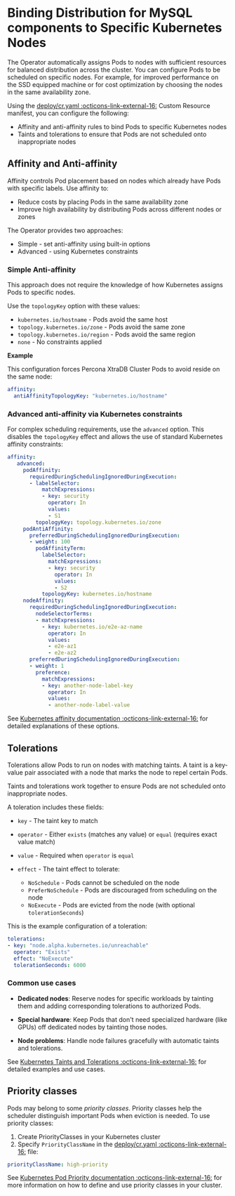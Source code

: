 # Binding Distribution for MySQL components to Specific Kubernetes Nodes

The Operator automatically assigns Pods to nodes with sufficient resources for balanced distribution across the cluster. You can configure Pods to be scheduled on specific nodes. For example, for improved performance on the SSD
equipped machine or for cost optimization by choosing the nodes in the same availability zone.

Using the [deploy/cr.yaml :octicons-link-external-16:](https://github.com/percona/percona-server-mysql-operator/blob/v{{release}}/deploy/cr.yaml) Custom Resource manifest, you can configure the following:

* Affinity and anti-affinity rules to bind Pods to specific Kubernetes nodes
* Taints and tolerations to ensure that Pods are not scheduled onto inappropriate nodes

## Affinity and Anti-affinity

Affinity controls Pod placement based on nodes which already have Pods with specific labels. Use affinity to:

* Reduce costs by placing Pods in the same availability zone
* Improve high availability by distributing Pods across different nodes or zones

The Operator provides two approaches:

* Simple - set anti-affinity using built-in options
* Advanced - using Kubernetes constraints

### Simple Anti-affinity

This approach does not require the knowledge of how Kubernetes assigns Pods to specific nodes.

Use the `topologyKey` option with these values:

* `kubernetes.io/hostname` - Pods avoid the same host
* `topology.kubernetes.io/zone` - Pods avoid the same zone  
* `topology.kubernetes.io/region` - Pods avoid the same region
* `none` - No constraints applied

**Example** 

This configuration forces Percona XtraDB Cluster Pods to avoid reside on the same node:

```yaml
affinity:
  antiAffinityTopologyKey: "kubernetes.io/hostname"
```

### Advanced anti-affinity via Kubernetes constraints

For complex scheduling requirements, use the `advanced` option. This disables the `topologyKey` effect and allows the use of standard Kubernetes affinity constraints:

```yaml
affinity:
   advanced:
     podAffinity:
       requiredDuringSchedulingIgnoredDuringExecution:
       - labelSelector:
           matchExpressions:
           - key: security
             operator: In
             values:
             - S1
         topologyKey: topology.kubernetes.io/zone
     podAntiAffinity:
       preferredDuringSchedulingIgnoredDuringExecution:
       - weight: 100
         podAffinityTerm:
           labelSelector:
             matchExpressions:
             - key: security
               operator: In
               values:
               - S2
           topologyKey: kubernetes.io/hostname
     nodeAffinity:
       requiredDuringSchedulingIgnoredDuringExecution:
         nodeSelectorTerms:
         - matchExpressions:
           - key: kubernetes.io/e2e-az-name
             operator: In
             values:
             - e2e-az1
             - e2e-az2
       preferredDuringSchedulingIgnoredDuringExecution:
       - weight: 1
         preference:
           matchExpressions:
           - key: another-node-label-key
             operator: In
             values:
             - another-node-label-value
```

See [Kubernetes affinity documentation :octicons-link-external-16:](https://kubernetes.io/docs/concepts/configuration/assign-pod-node/#inter-pod-affinity-and-anti-affinity-beta-feature) for detailed explanations of these options.

## Tolerations

Tolerations allow Pods to run on nodes with matching taints. A taint is a key-value pair associated with a node that marks the node to repel certain Pods.

Taints and tolerations work together to ensure Pods are not scheduled onto inappropriate nodes.

A toleration includes these fields:

* `key` - The taint key to match
* `operator` - Either `exists` (matches any value) or `equal` (requires exact value match)
* `value` - Required when `operator` is `equal`
* `effect` - The taint effect to tolerate:

  * `NoSchedule` - Pods cannot be scheduled on the node
  * `PreferNoSchedule` - Pods are discouraged from scheduling on the node
  * `NoExecute` - Pods are evicted from the node (with optional `tolerationSeconds`)

This is the example configuration of a toleration:

```yaml
tolerations:
- key: "node.alpha.kubernetes.io/unreachable"
  operator: "Exists"
  effect: "NoExecute"
  tolerationSeconds: 6000
```

### Common use cases

* **Dedicated nodes**: Reserve nodes for specific workloads by tainting them and adding corresponding tolerations to authorized Pods.

* **Special hardware**: Keep Pods that don't need specialized hardware (like GPUs) off dedicated nodes by tainting those nodes.

* **Node problems**: Handle node failures gracefully with automatic taints and tolerations.

See [Kubernetes Taints and Tolerations :octicons-link-external-16:](https://kubernetes.io/docs/concepts/scheduling-eviction/taint-and-toleration/) for detailed examples and use cases.

## Priority classes

Pods may belong to some *priority classes*. Priority classes help the scheduler distinguish important Pods when eviction is needed. To use priority classes:

1. Create PriorityClasses in your Kubernetes cluster
2. Specify `PriorityClassName` in the [deploy/cr.yaml :octicons-link-external-16:](https://github.com/percona/percona-server-mysql-operator/blob/v{{release}}/deploy/cr.yaml) file:

```yaml
priorityClassName: high-priority
```

See [Kubernetes Pod Priority documentation :octicons-link-external-16:](https://kubernetes.io/docs/concepts/configuration/pod-priority-preemption) for more information on how to define and use priority classes in your cluster.
